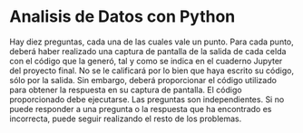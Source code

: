 # Analisis de Datos con Python
 Hay diez preguntas, cada una de las cuales vale un punto. Para cada punto, deberá haber realizado una captura de pantalla de la salida de cada celda con el código que la generó, tal y como se indica en el cuaderno Jupyter del proyecto final. No se le calificará por lo bien que haya escrito su código, sólo por la salida. Sin embargo, deberá proporcionar el código utilizado para obtener la respuesta en su captura de pantalla. El código proporcionado debe ejecutarse. Las preguntas son independientes. Si no puede responder a una pregunta o la respuesta que ha encontrado es incorrecta, puede seguir realizando el resto de los problemas.
